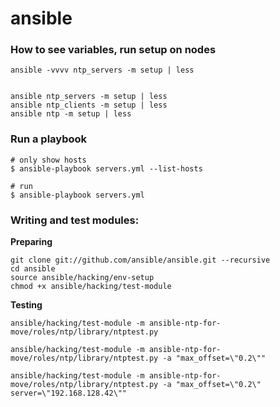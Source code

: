 # ansible


### How to see variables, run setup on nodes

```
ansible -vvvv ntp_servers -m setup | less


ansible ntp_servers -m setup | less
ansible ntp_clients -m setup | less
ansible ntp -m setup | less
```

### Run a playbook

```
# only show hosts
$ ansible-playbook servers.yml --list-hosts

# run
$ ansible-playbook servers.yml
```


### Writing and test modules:

**Preparing**

```
git clone git://github.com/ansible/ansible.git --recursive
cd ansible
source ansible/hacking/env-setup
chmod +x ansible/hacking/test-module
```

**Testing**

```
ansible/hacking/test-module -m ansible-ntp-for-move/roles/ntp/library/ntptest.py

ansible/hacking/test-module -m ansible-ntp-for-move/roles/ntp/library/ntptest.py -a "max_offset=\"0.2\""

ansible/hacking/test-module -m ansible-ntp-for-move/roles/ntp/library/ntptest.py -a "max_offset=\"0.2\" server=\"192.168.128.42\""
```

